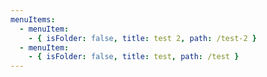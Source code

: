 ```yaml
---
menuItems:
  - menuItem: 
    - { isFolder: false, title: test 2, path: /test-2 }
  - menuItem:
    - { isFolder: false, title: test, path: /test }
---
```


